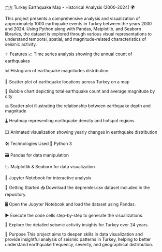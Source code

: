 🇹🇷 Turkey Earthquake Map - Historical Analysis (2000-2024) 🌍

This project presents a comprehensive analysis and visualization of approximately 1000 earthquake events in Turkey between the years 2000 and 2024. Using Python along with Pandas, Matplotlib, and Seaborn libraries, the dataset is explored through various visual representations to understand temporal, spatial, and magnitude-related characteristics of seismic activity.

✨ Features
📈 Time series analysis showing the annual count of earthquakes

📊 Histogram of earthquake magnitudes distribution

📍 Scatter plot of earthquake locations across Turkey on a map

🔵 Bubble chart depicting total earthquake count and average magnitude by city

⚖️ Scatter plot illustrating the relationship between earthquake depth and magnitude

🌡️ Heatmap representing earthquake density and hotspot regions

🎞️ Animated visualization showing yearly changes in earthquake distribution

🛠️ Technologies Used
🐍 Python 3

🗃️ Pandas for data manipulation

📉 Matplotlib & Seaborn for data visualization

📓 Jupyter Notebook for interactive analysis

🚀 Getting Started
📥 Download the depremler.csv dataset included in the repository.

🖥️ Open the Jupyter Notebook and load the dataset using Pandas.

▶️ Execute the code cells step-by-step to generate the visualizations.

🔎 Explore the detailed seismic activity insights for Turkey over 24 years.

🎯 Purpose
This project aims to deepen skills in data visualization and provide insightful analysis of seismic patterns in Turkey, helping to better understand earthquake frequency, severity, and geographical distribution.

